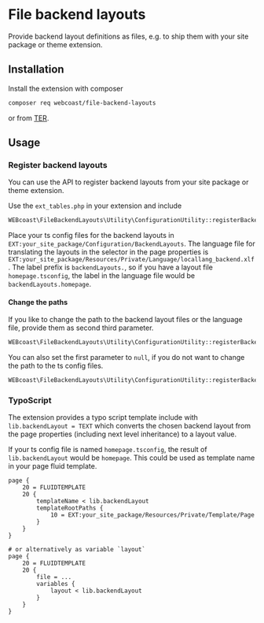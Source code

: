 # File backend layouts

Provide backend layout definitions as files, e.g. to ship them with your site package or theme extension.

## Installation
Install the extension with composer
```bash
composer req webcoast/file-backend-layouts
```
or from [TER](https://extensions.typo3.org/extension/file_backend_layouts/).


## Usage

### Register backend layouts
You can use the API to register backend layouts from your site package or theme extension.

Use the `ext_tables.php` in your extension and include
```php
WEBcoast\FileBackendLayouts\Utility\ConfigurationUtility::registerBackendLayouts('your_site_package');
```
Place your ts config files for the backend layouts in `EXT:your_site_package/Configuration/BackendLayouts`.
The language file for translating the layouts in the selector in the page properties is
`EXT:your_site_package/Resources/Private/Language/locallang_backend.xlf`. The label prefix is `backendLayouts.`,
so if you have a layout file `homepage.tsconfig`, the label in the language file would be `backendLayouts.homepage`.

#### Change the paths
If you like to change the path to the backend layout files or the language file, provide them as second
third parameter.
```php
WEBcoast\FileBackendLayouts\Utility\ConfigurationUtility::registerBackendLayouts('your_site_package', 'Resources/Private/BackendLayouts', 'Resources/Private/Language/backendLayouts.xlf');
```
You can also set the first parameter to `null`, if you do not want to change the path to the ts config files.
```php
WEBcoast\FileBackendLayouts\Utility\ConfigurationUtility::registerBackendLayouts('your_site_package', null, 'Resources/Private/Language/backendLayouts.xlf');
```

### TypoScript
The extension provides a typo script template include with `lib.backendLayout = TEXT` which converts the
chosen backend layout from the page properties (including next level inheritance) to a layout value.

If your ts config file is named `homepage.tsconfig`, the result of `lib.backendLayout` would be `homepage`.
This could be used as template name in your page fluid template.
```typo3_typoscript
page {
    20 = FLUIDTEMPLATE
    20 {
        templateName < lib.backendLayout
        templateRootPaths {
            10 = EXT:your_site_package/Resources/Private/Template/Page
        }
    }
}

# or alternatively as variable `layout`
page {
    20 = FLUIDTEMPLATE
    20 {
        file = ...
        variables {
            layout < lib.backendLayout
        }
    }
}
```
